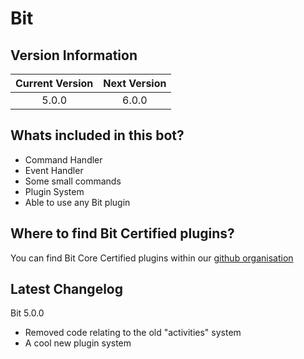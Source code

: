 # Bit
## Version Information
| Current Version | Next Version |
| :---: | :---: |
| 5.0.0 | 6.0.0 |

## Whats included in this bot?
- Command Handler
- Event Handler
- Some small commands
- Plugin System
 - Able to use any Bit plugin

## Where to find Bit Certified plugins?
You can find Bit Core Certified plugins within our [github organisation](https://github.com/Bit-Plugins)

## Latest Changelog
Bit 5.0.0
- Removed code relating to the old "activities" system
- A cool new plugin system
